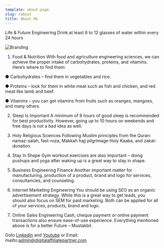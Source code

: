 ```yaml
---
template: about-page
slug: /about
title: About Me
---
```

Life & Future Engineering
Drink at least 6 to 12 glasses of water within every 24 hours

![Branding](/assets/vanessa-bucceri-gdirwiyama8-unsplash.jpg)

1) Food & Nutrition
With food and agriculture engineering sciences, we can achieve the proper intake of carbohydrates, proteins, and vitamins. Here’s where to find them:

● Carbohydrates – find them in vegetables and rice.

● Proteins – look for them in white meat such as fish and chicken, and red meat like lamb and beef.

● Vitamins – you can get vitamins from fruits such as oranges, mangoes, and many others.



2) Sleep Is Important
A minimum of 8 hours of good sleep is recommended for best productivity. However, going up
to 10 hours on weekends and free days is not a bad idea as well.



3) Holy Religious Sciences
Following Muslim principles from the Quran: namaz-salah, fast-roza, Makkah hajj pilgrimage
Holy Kaaba, and zakat-donation.



4) Stay In Shape
Gym workout exercises are also important – doing pushups and yoga after waking up is a great
way to stay in shape.



5) Business Engineering Finance
Another important matter for manufacturing, production of a product, brand and logo for
services, consultancies, and counseling.



6) Internet Marketing Engineering
You should be using SEO as an organic advertisement strategy. While this is a great way to get
leads, you should also focus on SEM for paid marketing. Both can be applied for all of your
services, products, brand and logo.



7) Online Sales Engineering
Cash, cheque payment or online payment transactions also ensure ease-of-use experience.
Everything mentioned above is for a better Future – Mustakbil.


Goto [Linkedin](https://www.linkedin.com/in/m-sumair-kaleem-76803433/) and [Youtube](https://www.youtube.com/channel/UCibh1cbp_0yBgBTL4ujLLcg) or Email: mailto:admin@digitalaffiliatepartner.com 

